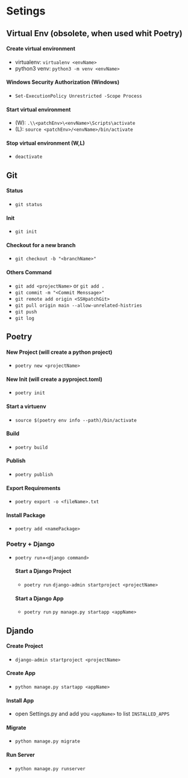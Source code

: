 # Setings 

## Virtual Env (obsolete, when used whit Poetry)
#### Create virtual environment
* virtualenv: `virtualenv <envName>`
* python3 venv: `python3 -m venv <envName>`

#### Windows Security Authorization (Windows)
* `Set-ExecutionPolicy Unrestricted -Scope Process`

#### Start virtual environment 
* (W): `.\\<patchEnv>\<envName>\Scripts\activate`
* (L): `source <patchEnv>/<envName>/bin/activate`

#### Stop virtual environment (W,L)
* `deactivate`


## Git
#### Status
* `git status`
#### Init
* `git init`
#### Checkout for a new branch
* `git checkout -b "<branchName>"`
#### Others Command
* `git add <projectName>` or `git add .`
* `git commit -m "<Commit Menssage>"`
* `git remote add origin <SSHpatchGit>`
* `git pull origin main --allow-unrelated-histries`
* `git push`
* `git log`


## Poetry
#### New Project (will create a python project)
* `poetry new <projectName>`
#### New Init (will create a pyproject.toml)
* `poetry init`
#### Start a virtuenv
* `source $(poetry env info --path)/bin/activate`
#### Build
* `poetry build`
#### Publish
* `poetry publish`
#### Export Requirements
* `poetry export -o <fileName>.txt`
#### Install Package
* `poetry add <namePackage>`


### Poetry + Django
* `poetry run`+`<django command>`
  #### Start a Django Project
  * `poetry run` `django-admin startproject <projectName>`
  #### Start a Django App
  * `poetry run` `py manage.py startapp <appName>`


## Djando
#### Create Project
* `django-admin startproject <projectName>`

#### Create App
* `python manage.py startapp <appName>`

#### Install App
* open Settings.py and add you `<appName>` to list `INSTALLED_APPS`

#### Migrate
* `python manage.py migrate`

#### Run Server
* `python manage.py runserver`

